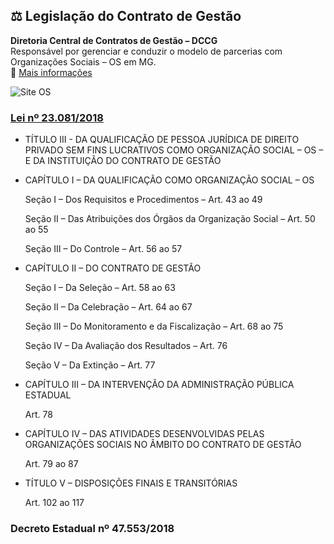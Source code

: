 ## ⚖️ Legislação do Contrato de Gestão
**Diretoria Central de Contratos de Gestão – DCCG**  
Responsável por gerenciar e conduzir o modelo de parcerias com Organizações Sociais – OS em MG.  
🔗 [Mais informações](https://www.mg.gov.br/planejamento/pagina/gestao-governamental/parcerias-com-os/organizacoes-sociais-os)

![Site OS](https://i.ibb.co/tPqXSGMn/Site-OS.png)

### [Lei nº 23.081/2018](https://www.almg.gov.br/legislacao-mineira/LEI/23081/2018/)
- TÍTULO III - DA QUALIFICAÇÃO DE PESSOA JURÍDICA DE DIREITO PRIVADO SEM FINS LUCRATIVOS COMO ORGANIZAÇÃO SOCIAL – OS – E DA INSTITUIÇÃO DO CONTRATO DE GESTÃO
- CAPÍTULO I – DA QUALIFICAÇÃO COMO ORGANIZAÇÃO SOCIAL – OS
    
    Seção I – Dos Requisitos e Procedimentos – Art. 43 ao 49
   
    Seção II – Das Atribuições dos Órgãos da Organização Social – Art. 50 ao 55
   
    Seção III – Do Controle – Art. 56 ao 57

- CAPÍTULO II – DO CONTRATO DE GESTÃO
    
    Seção I – Da Seleção – Art. 58 ao 63
    
    Seção II – Da Celebração – Art. 64 ao 67
    
    Seção III – Do Monitoramento e da Fiscalização – Art. 68 ao 75
    
    Seção IV – Da Avaliação dos Resultados – Art. 76
    
    Seção V – Da Extinção – Art. 77

- CAPÍTULO III – DA INTERVENÇÃO DA ADMINISTRAÇÃO PÚBLICA ESTADUAL
    
    Art. 78

- CAPÍTULO IV – DAS ATIVIDADES DESENVOLVIDAS PELAS ORGANIZAÇÕES SOCIAIS NO ÂMBITO DO CONTRATO DE GESTÃO

    Art. 79 ao 87

- TÍTULO V – DISPOSIÇÕES FINAIS E TRANSITÓRIAS
    
    Art. 102 ao 117

### Decreto Estadual nº 47.553/2018
